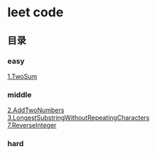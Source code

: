 # leet code

## 目录
### easy
[1.TwoSum](easy%2F1.TwoSum.md)

### middle
[2.AddTwoNumbers](middle%2F2.AddTwoNumbers.md) \
[3.LongestSubstringWithoutRepeatingCharacters](middle%2F3.LongestSubstringWithoutRepeatingCharacters.md) \
[7.ReverseInteger](middle%2F7.ReverseInteger.md)
### hard


